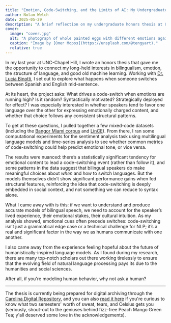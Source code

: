 ```yaml
---
title: "Emotion, Code-Switching, and the Limits of AI: My Undergraduate Thesis"
author: Nolan Welch
date: 2025-05-29
description: "A brief reflection on my undergraduate honors thesis at UNC-Chapel Hill."
cover:
  image: "cover.jpg"
  alt: "A photograph of whole painted eggs with different emotions against a background of blurred spices and a smooth gray wall."
  caption: "Image by [Олег Мороз](https://unsplash.com/@tengyart)."
  relative: true
---
```


In my last year at UNC-Chapel Hill, I wrote an honors thesis that gave me the opportunity to connect my long-held interests in bilingualism, emotion, the structure of language, and good old machine learning. Working with [Dr. Lucia Binotti](https://romancestudies.unc.edu/faculty-member/lucia-binotti/), I set out to explore what happens when someone switches between Spanish and English mid-sentence.

At its heart, the project asks: What drives a code-switch when emotions are running high? Is it random? Syntactically motivated? Strategically deployed for effect? I was especially interested in whether speakers tend to favor one language over the other for expressing emotionally charged content, and whether that choice follows any consistent structural patterns.

To get at these questions, I pulled together a few mixed-code datasets (including the [Bangor Miami corpus](https://doi.org/10.21415/T5J01D) and [LinCE](https://ritual.uh.edu/lince/)). From there, I ran some computational experiments for the sentiment analysis task using multilingual language models and time-series analysis to see whether common metrics of code-switching could help predict emotional tone, or vice versa.

The results were nuanced: there’s a statistically significant tendency for emotional content to lead a code-switching event (rather than follow it), and some patterns in the data suggest that bilingual speakers do make meaningful choices about _when_ and _how_ to switch languages. But the models themselves didn’t show significant performance gains when fed structural features, reinforcing the idea that code-switching is deeply embedded in social context, and not something we can reduce to syntax alone.

What I came away with is this: if we want to understand and produce accurate models of bilingual speech, we need to account for the speaker’s lived experience, their emotional stakes, their cultural intuition. As my analysis showed, emotional cues often precede switches: code-switching isn’t just a grammatical edge case or a technical challenge for NLP; it’s a real and significant factor in the way we as humans communicate with one another.

I also came away from the experience feeling hopeful about the future of humanistically-inspired language models. As I found during my research, there are many top-notch scholars out there working tirelessly to ensure that the evolving field of natural language processing pays its due to the humanities and social sciences.

After all, if you're modeling human behavior, why not ask a human?

---

The thesis is currently being prepared for digital archiving through the [Carolina Digital Repository](https://cdr.lib.unc.edu/concern/honors_theses/th83md362), and you can also [read it here](Nolan-Welch-Undergraduate-Thesis-2025.pdf) if you're curious to know what two semesters' worth of sweat, tears, and Celsius gets you (seriously, shout-out to the geniuses behind fizz-free Peach Mango Green Tea; y'all deserved some love in the acknowledgements).
